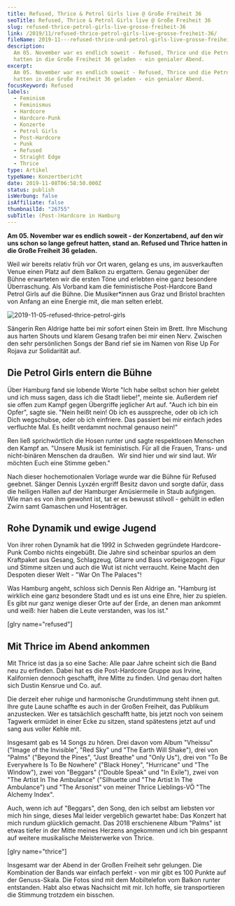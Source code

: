 ```yaml
---
title: Refused, Thrice & Petrol Girls live @ Große Freiheit 36
seoTitle: Refused, Thrice & Petrol Girls live @ Große Freiheit 36
slug: refused-thrice-petrol-girls-live-grosse-freiheit-36
link: /2019/11/refused-thrice-petrol-girls-live-grosse-freiheit-36/
fileName: 2019-11---refused-thrice-und-petrol-girls-live-grosse-freiheit-36.md
description:
  Am 05. November war es endlich soweit - Refused, Thrice und die Petrol Girls
  hatten in die Große Freiheit 36 geladen - ein genialer Abend.
excerpt:
  Am 05. November war es endlich soweit - Refused, Thrice und die Petrol Girls
  hatten in die Große Freiheit 36 geladen - ein genialer Abend.
focusKeyword: Refused
labels:
  - Feminism
  - Feminismus
  - Hardcore
  - Hardcore-Punk
  - Konzerte
  - Petrol Girls
  - Post-Hardcore
  - Punk
  - Refused
  - Straight Edge
  - Thrice
type: Artikel
typeName: Konzertbericht
date: 2019-11-08T06:58:50.000Z
status: publish
isWerbung: false
isAffiliate: false
thumbnailId: "26755"
subTitle: (Post-)Hardcore in Hamburg
---
```


<strong>Am 05. November war es endlich soweit - der Konzertabend, auf den wir
uns schon so lange gefreut hatten, stand an. Refused und Thrice hatten in die
Große Freiheit 36 geladen.</strong>

Weil wir bereits relativ früh vor Ort waren, gelang es uns, im ausverkauften
Venue einen Platz auf dem Balkon zu ergattern. Genau gegenüber der Bühne
erwarteten wir die ersten Töne und erlebten eine ganz besondere Überraschung.
Als Vorband kam die feministische Post-Hardcore Band Petrol Girls auf die Bühne.
Die Musiker\*innen aus Graz und Bristol brachten von Anfang an eine Energie mit,
die man selten erlebt.

![2019-11-05-refused-thrice-petrol-girls](http://cardamonchai.com/wp-content/uploads/2019/11/2019-11-05-refused-thrice-petrol-girls-400x533.jpg)

Sängerin Ren Aldrige hatte bei mir sofort einen Stein im Brett. Ihre Mischung
aus harten Shouts und klarem Gesang trafen bei mir einen Nerv. Zwischen den sehr
persönlichen Songs der Band rief sie im Namen von Rise Up For Rojava zur
Solidarität auf.

## Die Petrol Girls entern die Bühne

Über Hamburg fand sie lobende Worte "Ich habe selbst schon hier gelebt und ich
muss sagen, dass ich die Stadt liebe!", meinte sie. Außerdem rief sie offen zum
Kampf gegen Übergriffe jeglicher Art auf. "Auch ich bin ein Opfer", sagte sie.
"Nein heißt nein! Ob ich es ausspreche, oder ob ich ich Dich wegschubse, oder ob
ich einfriere. Das passiert bei mir einfach jedes verfluchte Mal. Es heißt
verdammt nochmal genauso nein!"

Ren ließ sprichwörtlich die Hosen runter und sagte respektlosen Menschen den
Kampf an. "Unsere Musik ist feministisch. Für all die Frauen, Trans- und
nicht-binären Menschen da draußen.  Wir sind hier und wir sind laut. Wir möchten
Euch eine Stimme geben."

Nach dieser hochemotionalen Vorlage wurde war die Bühne für Refused geebnet.
Sänger Dennis Lyxzén ergriff Besitz davon und sorgte dafür, dass die heiligen
Hallen auf der Hamburger Amüsiermeile in Staub aufgingen. Wie man es von ihm
gewohnt ist, tat er es bewusst stilvoll - gehüllt in edlen Zwirn samt Gamaschen
und Hosenträger.

## Rohe Dynamik und ewige Jugend

Von ihrer rohen Dynamik hat die 1992 in Schweden gegründete Hardcore-Punk Combo
nichts eingebüßt. Die Jahre sind scheinbar spurlos an dem Kraftpaket aus Gesang,
Schlagzeug, Gitarre und Bass vorbeigezogen. Figur und Stimme sitzen und auch die
Wut ist nicht verraucht. Keine Macht den Despoten dieser Welt - "War On The
Palaces"!

Was Hamburg angeht, schloss sich Dennis Ren Aldrige an. "Hamburg ist wirklich
eine ganz besondere Stadt und es ist uns eine Ehre, hier zu spielen. Es gibt nur
ganz wenige dieser Orte auf der Erde, an denen man ankommt und weiß: hier haben
die Leute verstanden, was los ist."

[glry name="refused"]

## Mit Thrice im Abend ankommen

Mit Thrice ist das ja so eine Sache: Alle paar Jahre scheint sich die Band neu
zu erfinden. Dabei hat es die Post-Hardcore Gruppe aus Irvine, Kalifornien
dennoch geschafft, ihre Mitte zu finden. Und genau dort halten sich Dustin
Kensrue und Co. auf.

Die derzeit eher ruhige und harmonische Grundstimmung steht ihnen gut. Ihre gute
Laune schaffte es auch in der Großen Freiheit, das Publikum anzustecken. Wer es
tatsächlich geschafft hatte, bis jetzt noch von seinem Tagwerk ermüdet in einer
Ecke zu sitzen, stand spätestens jetzt auf und sang aus voller Kehle mit.

Insgesamt gab es 14 Songs zu hören. Drei davon vom Album "Vheissu" ("Image of
the Invisible", "Red Sky" und "The Earth Will Shake"), drei von "Palms" ("Beyond
the Pines", "Just Breathe" und "Only Us"), drei von "To Be Everywhere Is To Be
Nowhere" ("Black Honey", "Hurricane" und "The Window"), zwei von "Beggars"
("Double Speak" und "In Exile"), zwei von "The Artist In The Ambulance"
("Silhuette und "The Artist In The Ambulance") und "The Arsonist" von meiner
Thrice Lieblings-VÖ "The Alchemy Index".

Auch, wenn ich auf "Beggars", den Song, den ich selbst am liebsten vor mich hin
singe, dieses Mal leider vergeblich gewartet habe: Das Konzert hat mich rundum
glücklich gemacht. Das 2018 erschienene Album "Palms" ist etwas tiefer in der
Mitte meines Herzens angekommen und ich bin gespannt auf weitere musikalische
Meisterwerke von Thrice.

[glry name="thrice"]

Insgesamt war der Abend in der Großen Freiheit sehr gelungen. Die Kombination
der Bands war einfach perfekt - von mir gibt es 100 Punkte auf der Genuss-Skala.
Die Fotos sind mit dem Mobiltelefon vom Balkon runter entstanden. Habt also
etwas Nachsicht mit mir. Ich hoffe, sie transportieren die Stimmung trotzdem ein
bisschen.
